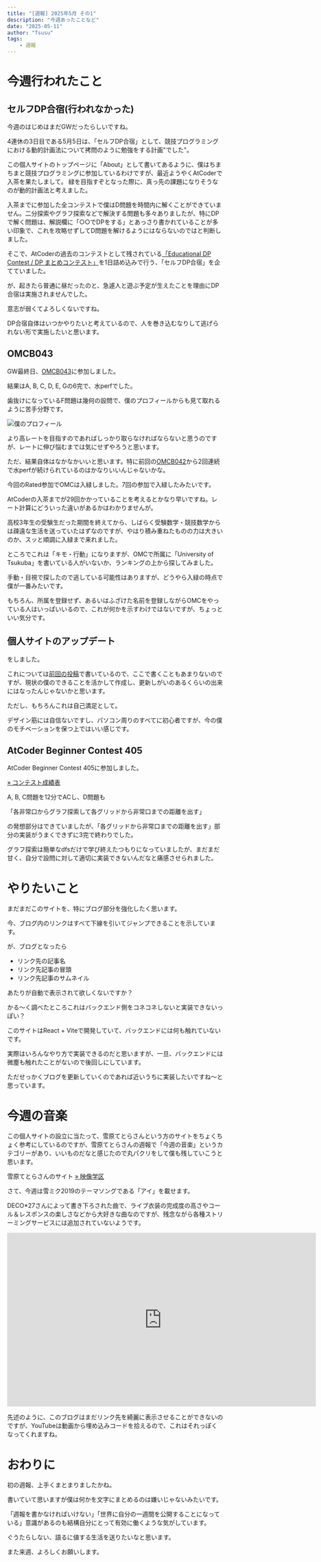 ```yaml
---
title: "[週報] 2025年5月 その1"
description: "今週あったことなど"
date: "2025-05-11"
author: "Tsusu"
tags:
    - 週報
---
```


# 今週行われたこと
## セルフDP合宿(行われなかった)
今週のはじめはまだGWだったらしいですね。

4連休の3日目である5月5日は、「セルフDP合宿」として、競技プログラミングにおける動的計画法について拷問のように勉強をする計画"でした"。

この個人サイトのトップページに「About」として書いてあるように、僕はちまちまと競技プログラミングに参加しているわけですが、最近ようやくAtCoderで入茶を果たしまして。
緑を目指すぞとなった際に、真っ先の課題になりそうなのが動的計画法と考えました。

入茶までに参加した全コンテストで僕はD問題を時間内に解くことができていません。二分探索やグラフ探索などで解決する問題も多々ありましたが、特にDPで解く問題は、解説欄に「○○でDPをする」とあっさり書かれていることが多い印象で、これを攻略せずしてD問題を解けるようにはならないのではと判断しました。

そこで、AtCoderの過去のコンテストとして残されている[「Educational DP Contest / DP まとめコンテスト」](https://atcoder.jp/contests/dp)を1日詰め込みで行う、「セルフDP合宿」を企てていました。

が、起きたら普通に昼だったのと、急遽人と遊ぶ予定が生えたことを理由にDP合宿は実施されませんでした。

意志が弱くてよろしくないですね。

DP合宿自体はいつかやりたいと考えているので、人を巻き込むなりして逃げられない形で実施したいと思います。

## OMCB043
GW最終日、[OMCB043](https://onlinemathcontest.com/contests/omcb043)に参加しました。

結果はA, B, C, D, E, Gの6完で、水perfでした。

歯抜けになっているF問題は幾何の設問で、僕のプロフィールからも見て取れるように苦手分野です。

![僕のプロフィール](/blogImages/250511_01.png)

より高レートを目指すのであればしっかり取らなければならないと思うのですが、レートに伸び悩むまでは気にせずやろうと思います。

ただ、結果自体はなかなかいいと思います。特に前回の[OMCB042](https://onlinemathcontest.com/contests/omcb042)から2回連続で水perfが続けられているのはかなりいいんじゃないかな。

今回のRated参加でOMCは入緑しました。7回の参加で入緑したみたいです。

AtCoderの入茶までが29回かかっていることを考えるとかなり早いですね。レート計算にどういった違いがあるかはわかりませんが。

高校3年生の受験生だった期間を終えてから、しばらく受験数学・競技数学からは疎遠な生活を送っていたはずなのですが、やはり積み重ねたものの力は大きいのか、スッと順調に入緑まで来れました。

ところでこれは「キモ・行動」になりますが、OMCで所属に「University of Tsukuba」を書いている人がいないか、ランキングの上から探してみました。

手動・目視で探したので逃している可能性はありますが、どうやら入緑の時点で僕が一番みたいです。

もちろん、所属を登録せず、あるいはふざけた名前を登録しながらOMCをやっている人はいっぱいいるので、これが何かを示すわけではないですが、ちょっといい気分です。

## 個人サイトのアップデート

をしました。

これについては[前回の投稿](https://tsusu0409.com/blog/2025-05-10)で書いているので、ここで書くこともあまりないのですが、現状の僕のできることを活かして作成し、更新しがいのあるくらいの出来にはなったんじゃないかと思います。

ただし、もちろんこれは自己満足として。

デザイン筋には自信ないですし、パソコン周りのすべてに初心者ですが、今の僕のモチベーションを保つ上ではいい感じです。

## AtCoder Beginner Contest 405
AtCoder Beginner Contest 405に参加しました。

[&raquo; コンテスト成績表](https://atcoder.jp/users/tsusu0409/history/share/abc405)

A, B, C問題を12分でACし、D問題も

「各非常口からグラフ探索して各グリッドから非常口までの距離を出す」

の発想部分はできていましたが、「各グリッドから非常口までの距離を出す」部分の実装がうまくできずに3完で終わりでした。

グラフ探索は簡単なdfsだけで学び終えたつもりになっていましたが、まだまだ甘く、自分で設問に対して適切に実装できないんだなと痛感させられました。

# やりたいこと
まだまだこのサイトを、特にブログ部分を強化したく思います。

今、ブログ内のリンクはすべて下線を引いてジャンプできることを示しています。

が、ブログとなったら

- リンク先の記事名
- リンク先記事の冒頭
- リンク先記事のサムネイル

あたりが自動で表示されて欲しくないですか？

かる～く調べたところこれはバックエンド側をコネコネしないと実装できないっぽい？

このサイトはReact + Viteで開発していて、バックエンドには何も触れていないです。

実際はいろんなやり方で実装できるのだと思いますが、一旦、バックエンドには微塵も触れたことがないので後回しにしています。

ただせっかくブログを更新していくのであれば近いうちに実装したいですね～と思っています。

# 今週の音楽
この個人サイトの設立に当たって、雪原てとらさんという方のサイトをちょくちょく参考にしているのですが、雪原てとらさんの週報で「今週の音楽」というカテゴリーがあり、いいものだなと感じたので丸パクリをして僕も残していこうと思います。

雪原てとらさんのサイト [&raquo; 映像学区](https://eizo-gak.com/)

さて、今週は雪ミク2019のテーマソングである「アイ」を載せます。

DECO*27さんによって書き下ろされた曲で、ライブ衣装の完成度の高さやコール＆レスポンスの楽しさなどから大好きな曲なのですが、残念ながら各種ストリーミングサービスには追加されていないようです。

<iframe width="720px" height="405px" src="https://www.youtube.com/embed/RHqOdDG3Jjg" title="【初音ミク】DECO*27 - アイ / AI【オリジナルMV】" frameborder="0" allow="accelerometer; autoplay; clipboard-write; encrypted-media; gyroscope; picture-in-picture; web-share" referrerpolicy="strict-origin-when-cross-origin" allowfullscreen></iframe>

先述のように、このブログはまだリンク先を綺麗に表示させることができないのですが、YouTubeは動画から埋め込みコードを拾えるので、これはそれっぽくなってくれますね。

# おわりに
初の週報、上手くまとまりましたかね。

書いていて思いますが僕は何かを文字にまとめるのは嫌いじゃないみたいです。

「週報を書かなければいけない」「世界に自分の一週間を公開することになっている」意識があるのも結構自分にとって有効に働くような気がしています。

ぐうたらしない、語るに値する生活を送りたいなと思います。

また来週、よろしくお願いします。